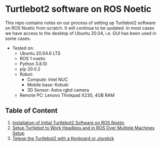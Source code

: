 # Turtlebot2 software on ROS Noetic

This repo contains notes on our process of setting up Turtlebot2 software on ROS Noetic from scratch. It will continue to be updated. In most cases we have access to the desktop of Ubuntu 20.04, i.e. GUI has been used in some cases.

- Tested on:
  - Ubuntu 20.04.6 LTS
  - ROS 1 noetic
  - Python 3.8.10
  - pip 20.0.2
  - Robot:
    - Compute: Intel NUC
    - Mobile base: Kobuki
    - 3D Sensor: Astra rgbd camera
  - Remote PC: Lenovo Thinkpad X230, 4GB RAM

## Table of Content

1. [Installation of Initial Turtlebot2 Software on ROS Noetic](https://github.com/ailabspace/turtlebot2-noetic/blob/main/install.md)
2. [Setup Turtlebot to Work Headless and in ROS Over Multiple Machines Setup](https://github.com/ailabspace/turtlebot2-noetic/blob/main/multiplemachines.md)
3. [Teleop the Turtlebot2 with a Keyboard or Joystick](https://github.com/ailabspace/turtlebot2-noetic/blob/main/teleop.md)



